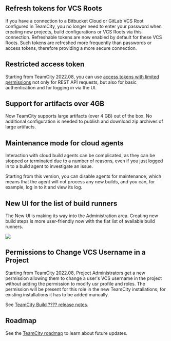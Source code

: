 [//]: # (title: What's New in TeamCity 2022.08)
[//]: # (auxiliary-id: What's New in TeamCity 2022.08;What's New in TeamCity)

## Refresh tokens for VCS Roots 

If you have a connection to a Bitbucket Cloud or GitLab VCS Root configured in TeamCity, you no longer need to enter your password when creating new projects, build configurations or VCS Roots via this connection.
Refreshable tokens are now enabled by default for these VCS Roots. Such tokens are refreshed more frequently than passwords or access tokens, therefore providing a more secure connection.

## Restricted access token

Starting from TeamCity 2022.08, you can use [access tokens with limited permissions](configuring-your-user-profile.md#token-scope) not only for REST API requests, but also for basic authentication and for logging in via the UI.

## Support for artifacts over 4GB

Now TeamCity supports large artifacts (over 4 GB) out of the box. No additional configuration is needed to publish and download zip archives of large artifacts.

##  Maintenance mode for cloud agents

Interaction with cloud build agents can be complicated, as they can be stopped or terminated due to a number of reasons,
even if you just logged in to a build agent to investigate an issue.

Starting from this version, you can disable agents for maintenance, which means
that the agent will not process any new builds, and you can, for example, log in to it and view its log.

## New UI for the list of build runners

The New UI is making its way into the Administration area. Creating new build steps is more user-friendly now with the flat list of available build runners.

<img src="flat-list-build-runners.png">


## Permissions to Change VCS Username in a Project

Starting from TeamCity 2022.08, Project Administrators get a new permission allowing them to change a user's VCS username in the project without adding the permission to modify usr profile and roles. 
The permission will be present for this role in the new TeamCity installations; for existing installations it has to be added manually.

See [TeamCity Build ???? release notes](teamcity-release-notes-build-.md).

## Roadmap

See the [TeamCity roadmap](https://www.jetbrains.com/teamcity/roadmap/#teamcity-roadmap) to learn about future updates.